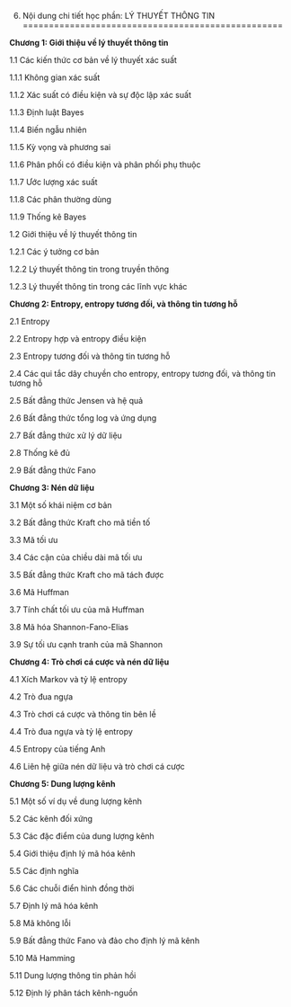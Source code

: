 6. Nội dung chi tiết học phần: LÝ THUYẾT THÔNG TIN
==================================================

**Chương 1: Giới thiệu về lý thuyết thông tin**

1.1 Các kiến thức cơ bản về lý thuyết xác suất

1.1.1 Không gian xác suất

1.1.2 Xác suất có điều kiện và sự độc lập xác suất

1.1.3 Định luật Bayes

1.1.4 Biến ngẫu nhiên

1.1.5 Kỳ vọng và phương sai

1.1.6 Phân phối có điều kiện và phân phối phụ thuộc

1.1.7 Ước lượng xác suất

1.1.8 Các phân thường dùng

1.1.9 Thống kê Bayes

1.2 Giới thiệu về lý thuyết thông tin

1.2.1 Các ý tưởng cơ bản

1.2.2 Lý thuyết thông tin trong truyền thông

1.2.3 Lý thuyết thông tin trong các lĩnh vực khác

**Chương 2: Entropy, entropy tương đối, và thông tin tương hỗ**

2.1 Entropy

2.2 Entropy hợp và entropy điều kiện

2.3 Entropy tương đối và thông tin tương hỗ

2.4 Các qui tắc dây chuyền cho entropy, entropy tương đối, và thông tin
tương hỗ

2.5 Bất đẳng thức Jensen và hệ quả

2.6 Bất đẳng thức tổng log và ứng dụng

2.7 Bất đẳng thức xử lý dữ liệu

2.8 Thống kê đủ

2.9 Bất đẳng thức Fano

**Chương 3: Nén dữ liệu**

3.1 Một số khái niệm cơ bản

3.2 Bất đẳng thức Kraft cho mã tiền tố

3.3 Mã tối ưu

3.4 Các cận của chiều dài mã tối ưu

3.5 Bất đẳng thức Kraft cho mã tách được

3.6 Mã Huffman

3.7 Tính chất tối ưu của mã Huffman

3.8 Mã hóa Shannon-Fano-Elias

3.9 Sự tối ưu cạnh tranh của mã Shannon

**Chương 4: Trò chơi cá cược và nén dữ liệu**

4.1 Xích Markov và tỷ lệ entropy

4.2 Trò đua ngựa

4.3 Trò chơi cá cược và thông tin bên lề

4.4 Trò đua ngựa và tỷ lệ entropy

4.5 Entropy của tiếng Anh

4.6 Liên hệ giữa nén dữ liệu và trò chơi cá cược

**Chương 5: Dung lượng kênh**

5.1 Một số ví dụ về dung lượng kênh

5.2 Các kênh đối xứng

5.3 Các đặc điểm của dung lượng kênh

5.4 Giới thiệu định lý mã hóa kênh

5.5 Các định nghĩa

5.6 Các chuỗi điển hình đồng thời

5.7 Định lý mã hóa kênh

5.8 Mã không lỗi

5.9 Bất đẳng thức Fano và đảo cho định lý mã kênh

5.10 Mã Hamming

5.11 Dung lượng thông tin phản hồi

5.12 Định lý phân tách kênh-nguồn

